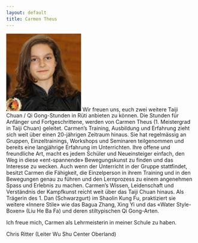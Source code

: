```yaml
---
layout: default
title: Carmen Theus
---
```


<img class="ifloat-left" src="/images/chiara-caduff.jpg" alt="Chiara Caduff" width="200px">
Wir freuen uns, euch zwei weitere Taiji Chuan / Qi Gong-Stunden in Rüti anbieten zu können. Die Stunden für Anfänger und Fortgeschrittene, werden von Carmen Theus
(1. Meistergrad in Taiji Chuan) geleitet.
Carmen’s Training, Ausbildung und Erfahrung zieht sich weit über einen 20-jährigen Zeitraum hinaus. Sie hat regelmässig an Gruppen, Einzeltrainings, Workshops und Seminaren teilgenommen und bereits eine langjährige Erfahrung im Unterrichten. Ihre offene und freundliche Art, macht es jedem Schüler und Neueinsteiger einfach, den Weg in diese «ent-spannende» Bewegungskunst zu finden und das Interesse zu wecken. Auch wenn der Unterricht in der Gruppe stattfindet, besitzt Carmen die Fähigkeit, die Einzelperson in ihrem Training und in den Bewegungen genau zu führen und den Lernprozess zu einem angenehmen Spass und Erlebnis zu machen.
Carmen’s Wissen, Leidenschaft und Verständnis der Kampfkunst reicht weit über das Taiji Chuan hinaus. Als Trägerin des 1. Dan (Schwarzgurt) im Shaolin Kung Fu, praktiziert sie weitere «Innere Stile» wie das Bagua Zhang, Xing Yi und das «Water Style-Boxen» (Liu He Ba Fa) und deren stiltypischen Qi Gong-Arten.

Ich freue mich, Carmen als Lehrmeisterin in meiner Schule zu haben.

Chris Ritter (Leiter Wu Shu Center Oberland)